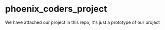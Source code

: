 # phoenix_coders_project
We have attached our project in this repo, it's just a prototype of our project
